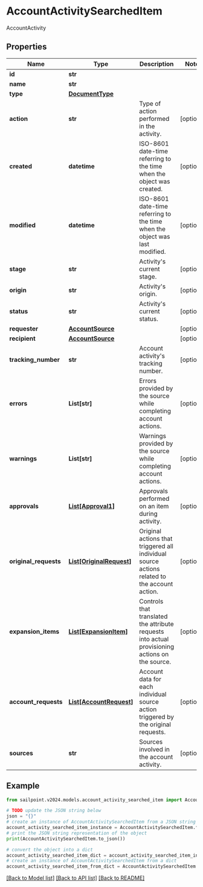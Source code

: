 # AccountActivitySearchedItem

AccountActivity

## Properties

Name | Type | Description | Notes
------------ | ------------- | ------------- | -------------
**id** | **str** |  | 
**name** | **str** |  | 
**type** | [**DocumentType**](DocumentType.md) |  | 
**action** | **str** | Type of action performed in the activity. | [optional] 
**created** | **datetime** | ISO-8601 date-time referring to the time when the object was created. | [optional] 
**modified** | **datetime** | ISO-8601 date-time referring to the time when the object was last modified. | [optional] 
**stage** | **str** | Activity&#39;s current stage. | [optional] 
**origin** | **str** | Activity&#39;s origin. | [optional] 
**status** | **str** | Activity&#39;s current status. | [optional] 
**requester** | [**AccountSource**](AccountSource.md) |  | [optional] 
**recipient** | [**AccountSource**](AccountSource.md) |  | [optional] 
**tracking_number** | **str** | Account activity&#39;s tracking number. | [optional] 
**errors** | **List[str]** | Errors provided by the source while completing account actions. | [optional] 
**warnings** | **List[str]** | Warnings provided by the source while completing account actions. | [optional] 
**approvals** | [**List[Approval1]**](Approval1.md) | Approvals performed on an item during activity. | [optional] 
**original_requests** | [**List[OriginalRequest]**](OriginalRequest.md) | Original actions that triggered all individual source actions related to the account action. | [optional] 
**expansion_items** | [**List[ExpansionItem]**](ExpansionItem.md) | Controls that translated the attribute requests into actual provisioning actions on the source. | [optional] 
**account_requests** | [**List[AccountRequest]**](AccountRequest.md) | Account data for each individual source action triggered by the original requests. | [optional] 
**sources** | **str** | Sources involved in the account activity. | [optional] 

## Example

```python
from sailpoint.v2024.models.account_activity_searched_item import AccountActivitySearchedItem

# TODO update the JSON string below
json = "{}"
# create an instance of AccountActivitySearchedItem from a JSON string
account_activity_searched_item_instance = AccountActivitySearchedItem.from_json(json)
# print the JSON string representation of the object
print(AccountActivitySearchedItem.to_json())

# convert the object into a dict
account_activity_searched_item_dict = account_activity_searched_item_instance.to_dict()
# create an instance of AccountActivitySearchedItem from a dict
account_activity_searched_item_from_dict = AccountActivitySearchedItem.from_dict(account_activity_searched_item_dict)
```
[[Back to Model list]](../README.md#documentation-for-models) [[Back to API list]](../README.md#documentation-for-api-endpoints) [[Back to README]](../README.md)


